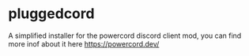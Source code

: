 # pluggedcord
A simplified installer for the powercord discord client mod, you can find more inof about it here https://powercord.dev/
